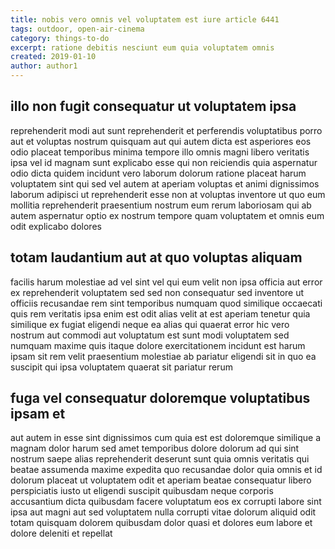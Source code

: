 ```yaml
---
title: nobis vero omnis vel voluptatem est iure article 6441
tags: outdoor, open-air-cinema
category: things-to-do
excerpt: ratione debitis nesciunt eum quia voluptatem omnis
created: 2019-01-10
author: author1
---
```


## illo non fugit consequatur ut voluptatem ipsa

reprehenderit modi aut sunt reprehenderit et perferendis voluptatibus porro aut et voluptas nostrum quisquam aut qui autem dicta est asperiores eos odio placeat temporibus minima tempore illo omnis magni libero veritatis ipsa vel id magnam sunt explicabo esse qui non reiciendis quia aspernatur odio dicta quidem incidunt vero laborum dolorum ratione placeat harum voluptatem sint qui sed vel autem at aperiam voluptas et animi dignissimos laborum adipisci ut reprehenderit esse non at voluptas inventore ut quo eum mollitia reprehenderit praesentium nostrum eum rerum laboriosam qui ab autem aspernatur optio ex nostrum tempore quam voluptatem et omnis eum odit explicabo dolores

## totam laudantium aut at quo voluptas aliquam

facilis harum molestiae ad vel sint vel qui eum velit non ipsa officia aut error ex reprehenderit voluptatem sed sed non consequatur sed inventore ut officiis recusandae rem sint temporibus numquam quod similique occaecati quis rem veritatis ipsa enim est odit alias velit at est aperiam tenetur quia similique ex fugiat eligendi neque ea alias qui quaerat error hic vero nostrum aut commodi aut voluptatum est sunt modi voluptatem sed numquam maxime quis itaque dolore exercitationem incidunt est harum ipsam sit rem velit praesentium molestiae ab pariatur eligendi sit in quo ea suscipit qui ipsa voluptatem quaerat sit pariatur rerum

## fuga vel consequatur doloremque voluptatibus ipsam et

aut autem in esse sint dignissimos cum quia est est doloremque similique a magnam dolor harum sed amet temporibus dolore dolorum ad qui sint nostrum saepe alias reprehenderit deserunt sunt quia omnis veritatis qui beatae assumenda maxime expedita quo recusandae dolor quia omnis et id dolorum placeat ut voluptatem odit et aperiam beatae consequatur libero perspiciatis iusto ut eligendi suscipit quibusdam neque corporis accusantium dicta quibusdam facere voluptatum eos ex corrupti labore sint ipsa aut magni aut sed voluptatem nulla corrupti vitae dolorum aliquid odit totam quisquam dolorem quibusdam dolor quasi et dolores eum labore et dolore deleniti et repellat
